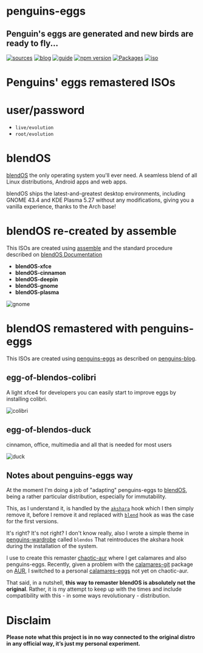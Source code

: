 penguins-eggs
=============

## Penguin&#39;s eggs are generated and new birds are ready to fly...
[![sources](https://img.shields.io/badge/github-sources-cyan)](https://github.com/pieroproietti/penguins-eggs)
[![blog](https://img.shields.io/badge/blog-penguin's%20eggs-cyan)](https://penguins-eggs.net)
[![guide](https://img.shields.io/badge/guide-penguin's%20eggs-cyan)](https://penguins-eggs.net/docs/Tutorial/eggs-users-guide)
[![npm version](https://img.shields.io/npm/v/penguins-eggs.svg)](https://npmjs.org/package/penguins-eggs)
[![Packages](https://img.shields.io/badge/packages-blue)](https://sourceforge.net/projects/penguins-eggs/files/Packages)
[![iso](https://img.shields.io/badge/iso-images-cyan)](https://sourceforge.net/projects/penguins-eggs/files/ISOS)

# Penguins' eggs remastered ISOs

# user/password
* ```live/evolution```
* ```root/evolution```

# blendOS

[blendOS](https://blendos.co/) the only operating system you'll ever need. A seamless blend of all Linux distributions, Android apps and web apps.

blendOS ships the latest-and-greatest desktop environments, including GNOME 43.4 and KDE Plasma 5.27 without any modifications, giving you a vanilla experience, thanks to the Arch base!

# blendOS re-created by assemble
This ISOs are created using [assemble](https://github.com/blend-os/assemble) and the standard procedure described on [blendOS Documentation](https://docs.blendos.co/docs/build-blend/building_blendos)

* **blendOS-xfce** 
* **blendOS-cinnamon** 
* **blendOS-deepin** 
* **blendOS-gnome** 
* **blendOS-plasma**

![gnome](https://www.gnome.org/wp-content/uploads/2023/02/wgo-splash-40.webp)

# blendOS remastered with penguins-eggs
This ISOs are created using [penguins-eggs](https://github.com/pieroproietti/penguins-eggs) as described on [penguins-blog](https://penguins-eggs.net/blog/build-blendos-image).

## **egg-of-blendos-colibri**
A light xfce4 for developers you can easily start to improve eggs by installing colibri.

![colibri](https://a.fsdn.com/con/app/proj/penguins-eggs/screenshots/colibri.png/245/183)

## **egg-of-blendos-duck**
cinnamon, office, multimedia and all that is needed for most users

![duck](https://a.fsdn.com/con/app/proj/penguins-eggs/screenshots/duck.png/245/183)


## Notes about penguins-eggs way
At the moment I'm doing a job of "adapting" penguins-eggs to [blendOS](https://blendos.co/), being a rather particular distribution, especially for immutability.

This, as I understand it, is handled by the [`akshara`](https://github.com/blend-os/akshara) hook which I then simply remove it, before I remove it and replaced with [`blend`](https://github.com/blend-os/blend) hook as was the case for the first versions. 

It's right? It's not right? I don't know really, also I wrote a simple theme in [penguins-wardrobe](https://github.com/pieroproietti/penguins-wardrobe) called `blendos` That reintroduces the akshara hook during the installation of the system.

I use to create this remaster [chaotic-aur](https://aur.chaotic.cx/) where I get calamares and also penguins-eggs. Recently, given a problem with the [calamares-git](https://aur.archlinux.org/packages/calamares-git) package on [AUR](https://aur.archlinux.org/), I switched to a personal [calamares-eggs](https://github.com/pieroproietti/eggs-pkgbuilds/tree/master/aur/calamares-eggs) not yet on chaotic-aur.

That said, in a nutshell, **this way to remaster blendOS is absolutely not the original**. Rather, it is my attempt to keep up with the times and include compatibility with this - in some ways revolutionary - distribution.

# Disclaim

__Please note what this project is in no way connected to the original distro in any official way, it’s just my personal experiment.__
